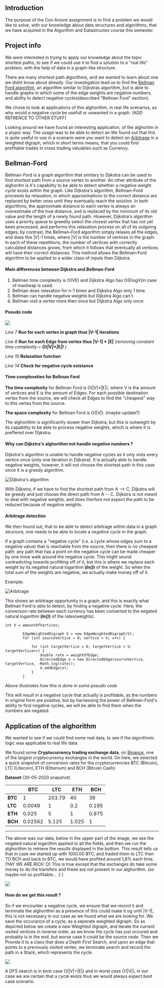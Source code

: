 ## Introduction
The purpose of the Con Amore assignment is to find a problem we would like to solve, with our knowledge about data structures and algorithms, that we have acquired in the Algorithm and Datastructes course this semester.

## Project info
We were interested in trying to apply our knowledge about the topic shortest paths, to see if we could use it to find a solution to a "real life" problem, with the help of data in a graph-like structure.

There are many shortest path algorithms, and we wanted to learn about one we didnt know about already. Our investigation lead us to find the [Bellman Ford algorithm](https://en.wikipedia.org/wiki/Bellman%E2%80%93Ford_algorithm), an algorithm similar to Dijkstras algortihm, but is able to handle graphs in which some of the edge weights are negative numbers, and ability to detect negative cycles(described "Bellman Ford" section).

We chose to look at applications of this alghorithm, in real life scenarios, as why would a negative cycle be usefull or unwanted in a graph. (ADD REFRENCE TO OTHER STUFF) 

Looking around we have found an interesting application, of the alghoritm in a atypic way. The usage was to be able to detect an We found out that this is quite useful to use in a scenario were you want to detect an [Arbitrage](https://en.wikipedia.org/wiki/Arbitrage) in a weighted digraph, which in short terms means, that you could find profitable trades in cross trading valuables such as Currency.

## Bellman-Ford

Bellman-Ford is a graph algorithm that similary to Djikstra can be used to find shortest path from a source vertex to another. An other attribute of the alghoritm is it's capability to be able to detect whether a negative weight cycle exists within the graph.
Like Dijkstra's algorithm, Bellman–Ford proceeds by relaxation, in which approximations to the correct distance are replaced by better ones until they eventually reach the solution. In both algorithms, the approximate distance to each vertex is always an overestimate of the true distance, and is replaced by the minimum of its old value and the length of a newly found path. However, Dijkstra's algorithm uses a priority queue to greedily select the closest vertex that has not yet been processed, and performs this relaxation process on all of its outgoing edges; by contrast, the Bellman–Ford algorithm simply relaxes all the edges, and does this |V|-1 times, where |V| is the number of vertices in the graph. In each of these repetitions, the number of vertices with correctly calculated distances grows, from which it follows that eventually all vertices will have their correct distances. This method allows the Bellman–Ford algorithm to be applied to a wider class of inputs than Dijkstra.

#### Main differences between Dijkstra and Bellman-Ford
1. Bellman time complexity is O(VE) and Dijkstra Algo has O(ElogV)in case of maxheap is used.
2. Bellman does relaxation for n-1 times and Dijkstra Algo only 1 time.
3. Bellman can handle negative weights but Dijkstra Algo can't.
4. Bellman visit a vertex more then once but Dijkstra Algo only once.

#### Pseudo code

![](/assets/pseudocode.png)

*Line 7* **Run for each vertex in graph thus |V-1| iterations**

*Line 8* **Run for each Edge from vertex thus |V-1| * |E|**  *(removing constant time complexity = **O(|V|\*|E|)** )*

*Line 10* **Relaxation function**

*Line 14* **Check for negative cycle existance**



#### Time complexeties for Bellman Ford
**The time complexity** for Bellman Ford is O(|V|*|E|), where V is the amount of vertices and E is the amount of Edges. For each possible destination vertex from the source, we will check all Edges to find the "cheapest" way to this vertex from the source.

**The space complexity** for Bellman Ford is O(|V|). (maybe update?)

The alghorithm is significantly slower than Dijkstra, but this is outweight by its capability to be able to process negative weights, which is where it is preffered over Dijkstra.

#### Why can Dijkstra's alghorithm not handle negative numbers ?
Dijkstra's algorithm is unable to handle negative cycles as it only vists every vertice once (only one iteration in Dijkstra). It is actually able to handle negative weights, however, it will not choose the shortest path in this case since it is a greedy algorithm.

![Dijkstra's algorithm](/assets/dijkstra.png)

With Dijkstra, if we have to find the shortest path from A --> C, Dijkstra will be greedy and just choose the direct path from A -- C. Dijkstra is not meant to deal with negative weights, and does therfore not expect the path to be reduced because of negative weights.

#### Arbitrage detection
We then found out, that to be able to detect arbitrage within data in a graph structure, one needs to be able to locate a *negative cycle* in the graph.

If a graph contains a "negative cycle" (i.e. a cycle whose edges sum to a negative value) that is reachable from the source, then there is no cheapest path: any path that has a point on the negative cycle can be made cheaper by one more walk around the negative cycle. 
This might sound contradicting towards profitting off of it, but this is where we replace each weight by its negated natural logarithm **(*ln()*)** of the weight. So when the total sum of the weights are negative, we actually make money off of it.

Example: 

![Arbitrage](/assets/Arbitrage.PNG)

This shows an arbitrage opportunity in a graph, and this is exactly what Bellman Ford is able to detect, by finding a negative cycle. Here, the conversion rate between each currency has been converted to the negated natural logarithm **(*ln()*)** of the rates(weights). 

```
int V = amountOfVertices;

        EdgeWeightedDigraph G = new EdgeWeightedDigraph(V);
        for (int sourceVertice = 0; vertice < V; v++) {

            for (int targetVertice = 0; targetVertice < V; targetVertice++) {
                double rate = weightOfEdge;
                DirectedEdge e = new DirectedEdge(sourceVertice, targetVertice, -Math.log(rate));
                G.addEdge(e);
            }
        }
```
*Above illustrates how this is done in some pseudo code*

This will result in a negative cycle that actually is profitable, as the numbers in original form are positive, but by harnessing the power of Bellman-Ford's ability to find negative cycles, we will be able to find them when the numbers are negated.


## Application of the alghorithm 

We wanted to see if we could find some real data, to see if the algorithmic logic was applicable to real life data. 

We found some **Cryptocurrency trading exchange data**, on [Binance](https://en.wikipedia.org/wiki/Binance), one of the largest cryptocurrency exchanges in the world. On here, we selected a quick snapshot of conversion rates for the cryptocurrencies BTC (Bitcoin), LTC (Litecoin), ETH (Etherium) and BCH (Bitcoin Cash):

**Dataset** (30-05-2020 snapshot)

|  | BTC | LTC | ETH | BCH |
| --- | --- | --- | --- | --- | 
| **BTC** | 1 | 203.79 | 40 | 39 | 
| **LTC** |   0.0049 |  1 | 0.2 | 0.195| 
| **ETH** |   0.025 |   5 |       1  |    0.975| 
| **BCH** |   0.02562 |  5.125 |   1.025 |  1| 

---

The above was our data, below in the upper part of the image, we see the negated natural logarithm applied to all the fields, and then we run the alghorithm to retrieve the results displayed in the bottom. This result tells us that in case we started up with 1000.00 BTC, and traded them to LTC then TO BCH and back to BTC, we would have profited around 1,8% each time. (YAY WE ARE RICH :D) This is true except that the exchanges do take some money to do the transfers and these are not present in our alghorithm. (so maybe not so profitable... :( ) 

![](/assets/crypto.png)

#### How do we get this result ?
So if we encounter a negative cycle, we ensure that we record it and terminate the alghorithm as a presence of this could make it og until |V-1|, this is not necessary in our case as we found what we are looking for. We save the occurance of a cycle, as a seperate weighted digraph. 
So as depicted below we create a new Weighted digraph, and iterate the current visited vertices in reverse order, as we know the cycle has just occured and probably is in the end, but worse case it could be the source node.
Then we Provide it to a class that does a Depth First Search, and upon an edge that points to a previously visited vertex, we terminate search and record the path in a Stack, which represents the cycle.
 
![](./assets/negativecycle.png)


A DFS search is in best case O(|V|+|E|) and in worst case O(|V|), in our case we are certain that a cycle exists thus we would always expect best case scenario.
